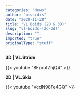 ```yaml
---
categories: "News"
author: "nissidis"
date: "2020-11-28"
title: "VL Boids (2D & 3D)"
slug: "vl-boids-(2d-3d)"
description: ""
imported: "true"
originalType: "stuff"
---
```



**3D | VL.Stride**

{{< youtube "8FprufZhjQ4" >}}



**2D | VL.Skia**

{{< youtube "VcdN98Fe4GQ" >}}
